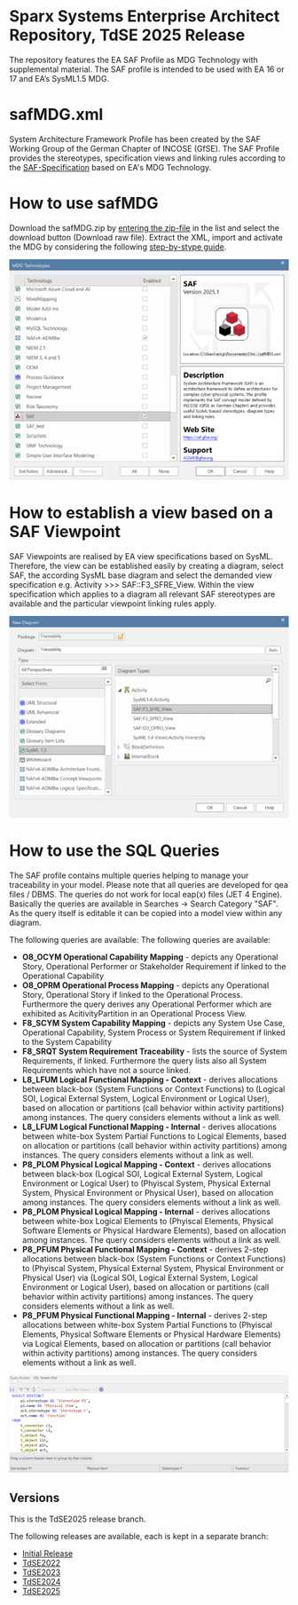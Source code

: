 # Sparx Systems Enterprise Architect Repository, TdSE 2025 Release
The repository features the EA SAF Profile as MDG Technology with supplemental material. The SAF profile is intended to be used with EA 16 or 17 and EA’s SysML1.5 MDG.

# safMDG.xml
System Architecture Framework Profile has been created by the SAF Working Group of the German Chapter of INCOSE (GfSE). The SAF Profile provides the stereotypes, specification views and linking rules according to the [SAF-Specification](https://saf.gfse.org) based on EA's MDG Technology.

# How to use safMDG
Download the safMDG.zip by [entering the zip-file](https://github.com/GfSE/SAF-EA-Profile/blob/main/safMDG.zip) in the list and select the download button (Download raw file).
Extract the XML, import and activate the MDG by considering the following [step-by-stype guide](https://sparxsystems.com/enterprise_architect_user_guide/17.0/modeling_frameworks/access_remote_mdg_technologies.html).

![Enable the SAF Profile](/pics/mdg.png)

# How to establish a view based on a SAF Viewpoint
SAF Viewpoints are realised by EA view specifications based on SysML. Therefore, the view can be established easily by creating a diagram, select SAF, the according SysML base diagram and select the demanded view specification e.g. Activity >>> SAF::F3_SFRE_View. Within the view specification which applies to a diagram all relevant SAF stereotypes are available and the particular viewpoint linking rules apply.

![Apply a VP](/pics/view_spec.png)

# How to use the SQL Queries
The SAF profile contains multiple queries helping to manage your traceability in your model. Please note that all queries are developed for qea files / DBMS. The queries do not work for local eap(x) files (JET 4 Engine).
Basically the queries are available in Searches -> Search Category "SAF". As the query itself is editable it can be copied into a model view within any diagram.

The following queries are available:
The following queries are available:
* **O8_OCYM Operational Capability Mapping** - depicts any Operational Story, Operational Performer or Stakeholder Requirement if linked to the Operational Capability
* **O8_OPRM Operational Process Mapping** - depicts any Operational Story, Operational Story if linked to the Operational Process. Furthermore the query derives any Operational Performer which are exhibited as AcitivityPartition in an Operational Process View.
* **F8_SCYM System Capability Mapping** - depicts any System Use Case, Operational Capability, System Process or System Requirement if linked to the System Capability
* **F8_SRQT System Requirement Traceability** - lists the source of System Requirements, if linked. Furthermore the query lists also all System Requirements which have not a source linked.
* **L8_LFUM Logical Functional Mapping - Context** - derives allocations between black-box (System Functions or Context Functions) to (Logical SOI, Logical External System, Logical Environment or Logical User), based on allocation or partitions (call behavior within activity partitions) among instances. The query considers elements without a link as well.
* **L8_LFUM Logical Functional Mapping - Internal** - derives allocations between white-box System Partial Functions to Logical Elements, based on allocation or partitions (call behavior within activity partitions) among instances. The query considers elements without a link as well.
* **P8_PLOM Physical Logical Mapping - Context** - derives allocations between black-box (Logical SOI, Logical External System, Logical Environment or Logical User) to (Phyiscal System, Physical External System, Physical Environment or Physical User), based on allocation among instances. The query considers elements without a link as well.
* **P8_PLOM Physical Logical Mapping - Internal** -  derives allocations between white-box Logical Elements to (Phyiscal Elements, Physical Software Elements or Physical Hardware Elements), based on allocation among instances. The query considers elements without a link as well.
* **P8_PFUM Physical Functional Mapping - Context** - derives 2-step allocations between black-box (System Functions or Context Functions) to (Phyiscal System, Physical External System, Physical Environment or Physical User) via (Logical SOI, Logical External System, Logical Environment or Logical User), based on allocation or partitions (call behavior within activity partitions) among instances. The query considers elements without a link as well.
* **P8_PFUM Physical Functional Mapping - Internal** - derives 2-step allocations between white-box System Partial Functions to (Phyiscal Elements, Physical Software Elements or Physical Hardware Elements) via Logical Elements, based on allocation or partitions (call behavior within activity partitions) among instances. The query considers elements without a link as well.

![SQL Query](/pics/queries.png)

## Versions
This is the TdSE2025 release branch.

The following releases are available, each is kept in a separate branch:
* [Initial Release](https://github.com/GfSE/SAF-EA-Profile/tree/Initial-Release)
* [TdSE2022](https://github.com/GfSE/SAF-EA-Profile/tree/TdSE2022)
* [TdSE2023](https://github.com/GfSE/SAF-EA-Profile/tree/TdSE2023)
* [TdSE2024](https://github.com/GfSE/SAF-EA-Profile/tree/TdSE2024)
* [TdSE2025](https://github.com/GfSE/SAF-EA-Profile/tree/TdSE2025)
